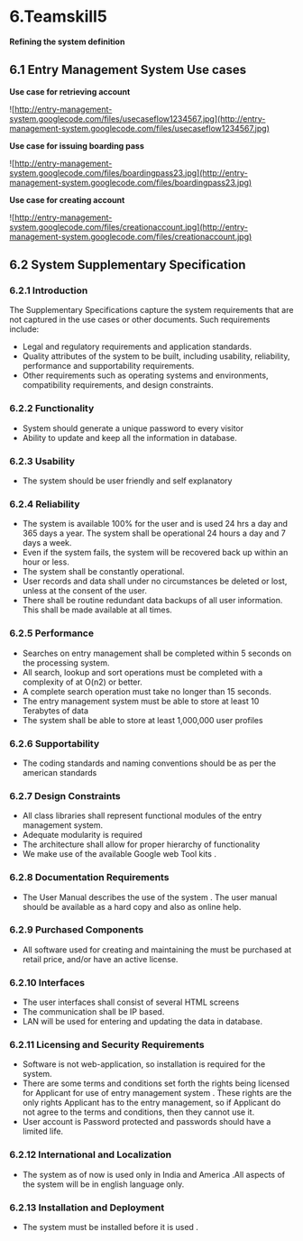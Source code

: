 

# 6.Teamskill5 #

**Refining the system definition**

## 6.1 Entry Management System Use cases ##

**Use case for retrieving account**

![http://entry-management-system.googlecode.com/files/usecaseflow1234567.jpg](http://entry-management-system.googlecode.com/files/usecaseflow1234567.jpg)

**Use case for issuing boarding pass**

![http://entry-management-system.googlecode.com/files/boardingpass23.jpg](http://entry-management-system.googlecode.com/files/boardingpass23.jpg)

**Use case for creating account**

![http://entry-management-system.googlecode.com/files/creationaccount.jpg](http://entry-management-system.googlecode.com/files/creationaccount.jpg)

## 6.2 System Supplementary Specification ##

### 6.2.1 Introduction ###

The Supplementary Specifications capture the system requirements that are not captured in the use cases or other documents. Such requirements include:
  * Legal and regulatory requirements and application standards.
  * Quality attributes of the system to be built, including usability, reliability, performance and supportability requirements.
  * Other requirements such as operating systems and environments, compatibility requirements, and design constraints.

### 6.2.2 Functionality ###

  * System should generate a unique password to every visitor
  * Ability to update and keep all the information in database.

### 6.2.3 Usability ###

  * The system should be user friendly and self explanatory

### 6.2.4 Reliability ###

  * The system is available 100% for the user and is used 24 hrs a day and 365 days a year. The system shall be operational 24 hours a day and 7 days a week.
  * Even if the system fails, the system will be recovered back up within an hour or less.
  * The system shall be constantly operational.
  * User records and data shall under no circumstances be deleted or lost, unless at the consent of the user.
  * There shall be routine redundant data backups of all user information. This shall be made available at all times.

### 6.2.5 Performance ###

  * Searches on entry management shall be completed within 5 seconds on the processing system.
  * All search, lookup and sort operations must be completed with a complexity of at O(n2) or better.
  * A complete search operation must take no longer than 15 seconds.
  * The entry management system must be able to store at least 10 Terabytes of data
  * The system shall be able to store at least 1,000,000 user profiles


### 6.2.6 Supportability ###

  * The coding standards  and naming conventions should be as per the american standards

### 6.2.7 Design Constraints ###

  * All class libraries shall represent functional modules of the entry management system.
  * Adequate modularity is required
  * The architecture shall allow for proper hierarchy of functionality
  * We make use of the available Google web Tool kits .

### 6.2.8 Documentation Requirements ###

  * The User Manual describes the use of the system . The user manual should be available as a hard copy and also as online help.

### 6.2.9 Purchased Components ###

  * All software used for creating and maintaining the must be purchased at retail price, and/or have an active license.

### 6.2.10 Interfaces ###

  * The user interfaces shall consist of several HTML screens
  * The communication shall be IP based.
  * LAN will be used for entering and updating the data in database.


### 6.2.11 Licensing and Security Requirements ###

  * Software is not web-application, so installation is required for the system.
  * There are some terms and conditions  set forth the rights being licensed for Applicant for use of entry management system . These rights are the only rights Applicant has to the entry management, so if Applicant do not agree to the terms and conditions, then they cannot use it.
  * User account is Password protected and passwords should have a limited life.

### 6.2.12 International and Localization ###

  * The system as of now is used only in India and America .All aspects of the system will be in english language only.

### 6.2.13 Installation and Deployment ###

  * The system must be installed before it is used .